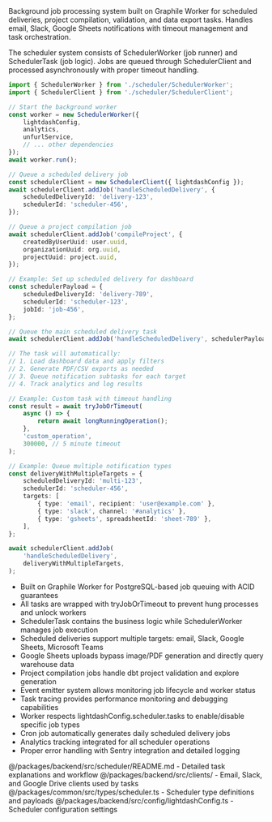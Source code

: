 <summary>
Background job processing system built on Graphile Worker for scheduled deliveries, project compilation, validation, and data export tasks. Handles email, Slack, Google Sheets notifications with timeout management and task orchestration.
</summary>

<howToUse>

The scheduler system consists of SchedulerWorker (job runner) and SchedulerTask (job logic). Jobs are queued through SchedulerClient and processed asynchronously with proper timeout handling.

```typescript
import { SchedulerWorker } from './scheduler/SchedulerWorker';
import { SchedulerClient } from './scheduler/SchedulerClient';

// Start the background worker
const worker = new SchedulerWorker({
    lightdashConfig,
    analytics,
    unfurlService,
    // ... other dependencies
});
await worker.run();

// Queue a scheduled delivery job
const schedulerClient = new SchedulerClient({ lightdashConfig });
await schedulerClient.addJob('handleScheduledDelivery', {
    scheduledDeliveryId: 'delivery-123',
    schedulerId: 'scheduler-456',
});

// Queue a project compilation job
await schedulerClient.addJob('compileProject', {
    createdByUserUuid: user.uuid,
    organizationUuid: org.uuid,
    projectUuid: project.uuid,
});
```

</howToUse>

<codeExample>

```typescript
// Example: Set up scheduled delivery for dashboard
const schedulerPayload = {
    scheduledDeliveryId: 'delivery-789',
    schedulerId: 'scheduler-123',
    jobId: 'job-456',
};

// Queue the main scheduled delivery task
await schedulerClient.addJob('handleScheduledDelivery', schedulerPayload);

// The task will automatically:
// 1. Load dashboard data and apply filters
// 2. Generate PDF/CSV exports as needed
// 3. Queue notification subtasks for each target
// 4. Track analytics and log results

// Example: Custom task with timeout handling
const result = await tryJobOrTimeout(
    async () => {
        return await longRunningOperation();
    },
    'custom_operation',
    300000, // 5 minute timeout
);

// Example: Queue multiple notification types
const deliveryWithMultipleTargets = {
    scheduledDeliveryId: 'multi-123',
    schedulerId: 'scheduler-456',
    targets: [
        { type: 'email', recipient: 'user@example.com' },
        { type: 'slack', channel: '#analytics' },
        { type: 'gsheets', spreadsheetId: 'sheet-789' },
    ],
};

await schedulerClient.addJob(
    'handleScheduledDelivery',
    deliveryWithMultipleTargets,
);
```

</codeExample>

<importantToKnow>

-   Built on Graphile Worker for PostgreSQL-based job queuing with ACID guarantees
-   All tasks are wrapped with tryJobOrTimeout to prevent hung processes and unlock workers
-   SchedulerTask contains the business logic while SchedulerWorker manages job execution
-   Scheduled deliveries support multiple targets: email, Slack, Google Sheets, Microsoft Teams
-   Google Sheets uploads bypass image/PDF generation and directly query warehouse data
-   Project compilation jobs handle dbt project validation and explore generation
-   Event emitter system allows monitoring job lifecycle and worker status
-   Task tracing provides performance monitoring and debugging capabilities
-   Worker respects lightdashConfig.scheduler.tasks to enable/disable specific job types
-   Cron job automatically generates daily scheduled delivery jobs
-   Analytics tracking integrated for all scheduler operations
-   Proper error handling with Sentry integration and detailed logging

</importantToKnow>

<links>
@/packages/backend/src/scheduler/README.md - Detailed task explanations and workflow
@/packages/backend/src/clients/ - Email, Slack, and Google Drive clients used by tasks
@/packages/common/src/types/scheduler.ts - Scheduler type definitions and payloads
@/packages/backend/src/config/lightdashConfig.ts - Scheduler configuration settings
</links>
